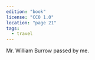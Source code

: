 ```yaml
---
edition: "book"
license: "CC0 1.0"
location: "page 21"
tags:
  - travel
---
```

Mr. William
Burrow passed by me.
